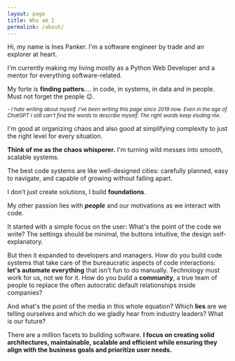 ```yaml
---
layout: page
title: Who am I
permalink: /about/
---
```


Hi, my name is Ines Panker. I'm a software engineer by trade and an explorer at heart. 

I'm currently making my living mostly as a Python Web Developer and a mentor for everything software-related. 

My forte is **finding patters**.... in code, in systems, in data and in people. Must not forget the people 😉.

<small>- *I hate writing about myself. I've been writing this page since 2019 now. Even in the age of ChatGPT I still can't find the words to describe myself. The right words keep eluding me.*</small>

I'm good at organizing chaos and also good at simplifying complexity to just the right level for every situation. 

**Think of me as the chaos whisperer.** I'm turning wild messes into smooth, scalable systems. 

The best code systems are like well-designed cities: carefully planned, easy to navigate, and capable of growing without falling apart.

I don’t just create solutions, I build **foundations**.

My other passion lies with ***people*** and our motivations as we interact with code.

It started with a simple focus on the user: What's the point of the code we write? The settings should be minimal, the buttons intuitive, the design self-explanatory.

But then it expanded to developers and managers. How do you build code systems that take care of the bureaucratic aspects of code interactions: **let's automate everything** that isn't fun to do manually. Technology must work for us, not we for it. How do you build a **community**, a true team of people to replace the often autocratic default relationships inside companies? 

And what's the point of the media in this whole equation? Which **lies** are we telling ourselves and which do we gladly hear from industry leaders? What is our future?

There are a million facets to building software. **I focus on creating solid architectures, maintainable, scalable and efficient while ensuring they align with the business goals and prioritize user needs.**
